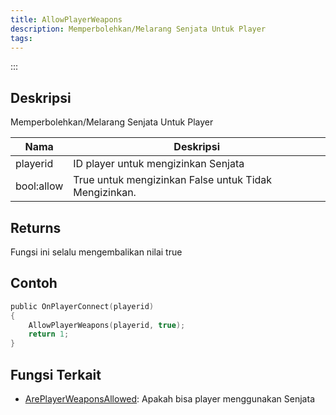 ```yaml
---
title: AllowPlayerWeapons
description: Memperbolehkan/Melarang Senjata Untuk Player
tags:
---
```


<VersionWarnID version='omp v1.1.0.2612' />
:::

## Deskripsi

Memperbolehkan/Melarang Senjata Untuk Player

| Nama     | Deskripsi                              |
| -------- | -------------------------------------- |
| playerid | ID player untuk mengizinkan Senjata   |
| bool:allow| True untuk mengizinkan False untuk Tidak Mengizinkan. |

## Returns

Fungsi ini selalu mengembalikan nilai true

## Contoh

```c
public OnPlayerConnect(playerid)
{
    AllowPlayerWeapons(playerid, true);
    return 1;
}
```

## Fungsi Terkait

- [ArePlayerWeaponsAllowed](ArePlayerWeaponsAllowed): Apakah bisa player menggunakan Senjata
